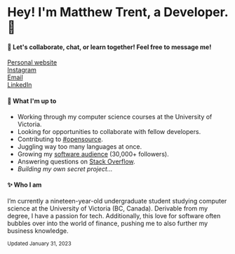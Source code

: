 # Hey! I'm Matthew Trent, a Developer. 👋
#### 🌿 Let's collaborate, chat, or learn together! Feel free to message me!
[Personal website](https://matthewtrent.me/links)<br>
[Instagram](https://www.instagram.com/matthewrltrent/)<br>
[Email](mailto:me@matthewtrent.me?subject=Howdy)<br>
[LinkedIn](https://www.linkedin.com/in/matthewrltrent/)
#### 📜 What I'm up to
- Working through my computer science courses at the University of Victoria.
- Looking for opportunities to collaborate with fellow developers.
- Contributing to [#opensource](https://pub.dev/publishers/matthewtrent.me/packages).
- Juggling way too many languages at once.
- Growing my [software audience](https://www.instagram.com/comicalcoder/) (30,000+ followers).
- Answering questions on [Stack Overflow](https://stackoverflow.com/users/13029516/matthew-trent).
- _Building my own secret project..._

#### ✨ Who I am
I’m currently a nineteen-year-old undergraduate student studying computer science at the University of Victoria (BC, Canada). Derivable from my degree, I have a passion for tech. Additionally, this love for software often bubbles over into the world of finance, pushing me to also further my business knowledge.

<sub>Updated January 31, 2023</sub>
